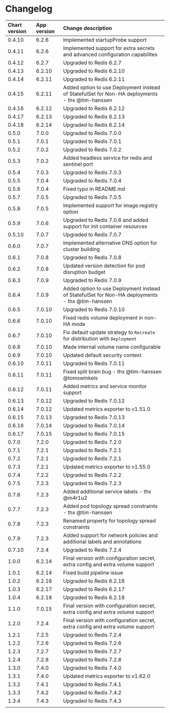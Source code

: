 # Changelog

| Chart version | App version | Change description |
| :------------ | :---------- | :----------------- |
| 0.4.10 | 6.2.6 | Implemented startupProbe support |
| 0.4.11 | 6.2.6 | Implemented support for extra secrets and advanced configuration capabilites |
| 0.4.12 | 6.2.7 | Upgraded to Redis 6.2.7 |
| 0.4.13 | 6.2.10 | Upgraded to Redis 6.2.10 |
| 0.4.14 | 6.2.11 | Upgraded to Redis 6.2.11 |
| 0.4.15 | 6.2.11 | Added option to use Deployment instead of StatefulSet for Non-HA deployments - thx @tim-hanssen |
| 0.4.16 | 6.2.12 | Upgraded to Redis 6.2.12 |
| 0.4.17 | 6.2.13 | Upgraded to Redis 6.2.13 |
| 0.4.18 | 6.2.14 | Upgraded to Redis 6.2.14 |
| 0.5.0 | 7.0.0 | Upgraded to Redis 7.0.0 |
| 0.5.1 | 7.0.1 | Upgraded to Redis 7.0.1 |
| 0.5.2 | 7.0.2 | Upgraded to Redis 7.0.2 |
| 0.5.3 | 7.0.2 | Added headless service for redis and sentinel port |
| 0.5.4 | 7.0.3 | Upgraded to Redis 7.0.3 |
| 0.5.5 | 7.0.4 | Upgraded to Redis 7.0.4 |
| 0.5.6 | 7.0.4 | Fixed typo in README.md |
| 0.5.7 | 7.0.5 | Upgraded to Redis 7.0.5 |
| 0.5.8 | 7.0.5 | Implemented support for image.registry option |
| 0.5.9 | 7.0.6 | Upgraded to Redis 7.0.6 and added support for init container resources |
| 0.5.10 | 7.0.7 | Upgraded to Redis 7.0.7 |
| 0.6.0 | 7.0.7 | Implemented alternative DNS option for cluster building |
| 0.6.1 | 7.0.8 | Upgraded to Redis 7.0.8 |
| 0.6.2 | 7.0.8 | Updated version detection for pod disruption budget |
| 0.6.3 | 7.0.9 | Upgraded to Redis 7.0.9 |
| 0.6.4 | 7.0.9 | Added option to use Deployment instead of StatefulSet for Non-HA deployments - thx @tim-hanssen |
| 0.6.5 | 7.0.10 | Upgraded to Redis 7.0.10 |
| 0.6.6 | 7.0.10 | Fixed redis volume deployment in non-HA mode |
| 0.6.7 | 7.0.10 | Fix default update strategy to `Recreate` for distribution with `Deployment` |
| 0.6.8 | 7.0.10 | Made internal volume name configurable |
| 0.6.9 | 7.0.10 | Updated default security context |
| 0.6.10 | 7.0.11 | Upgraded to Redis 7.0.11 |
| 0.6.11 | 7.0.11 | Fixed split brain bug - thx @tim-hanssen @tomswinkels |
| 0.6.12 | 7.0.11 | Added metrics and service monitor support |
| 0.6.13 | 7.0.12 | Upgraded to Redis 7.0.12 |
| 0.6.14 | 7.0.12 | Updated metrics exporter to v1.51.0 |
| 0.6.15 | 7.0.13 | Upgraded to Redis 7.0.13 |
| 0.6.16 | 7.0.14 | Upgraded to Redis 7.0.14 |
| 0.6.17 | 7.0.15 | Upgraded to Redis 7.0.15 |
| 0.7.0 | 7.2.0 | Upgraded to Redis 7.2.0 |
| 0.7.1 | 7.2.1 | Upgraded to Redis 7.2.1 |
| 0.7.2 | 7.2.1 | Upgraded to Redis 7.2.1 |
| 0.7.3 | 7.2.1 | Updated metrics exporter to v1.55.0 |
| 0.7.4 | 7.2.2 | Upgraded to Redis 7.2.2 |
| 0.7.5 | 7.2.3 | Upgraded to Redis 7.2.3 |
| 0.7.6 | 7.2.3 | Added additional service labels - thx @m4r1u2 |
| 0.7.7 | 7.2.3 | Added pod topology spread constraints - thx @tim-hanssen |
| 0.7.8 | 7.2.3 | Renamed property for topology spread constraints |
| 0.7.9 | 7.2.3 | Added support for network policies and additional labels and annotations |
| 0.7.10 | 7.2.4 | Upgraded to Redis 7.2.4 |
| 1.0.0 | 6.2.14 | Final version with configuration secret, extra config and extra volume support |
| 1.0.1 | 6.2.14 | Fixed build pipeline issue |
| 1.0.2 | 6.2.16 | Upgraded to Redis 6.2.16 |
| 1.0.3 | 6.2.17 | Upgraded to Redis 6.2.17 |
| 1.0.4 | 6.2.18 | Upgraded to Redis 6.2.18 |
| 1.1.0 | 7.0.15 | Final version with configuration secret, extra config and extra volume support |
| 1.2.0 | 7.2.4 | Final version with configuration secret, extra config and extra volume support |
| 1.2.1 | 7.2.5 | Upgraded to Redis 7.2.4 |
| 1.2.2 | 7.2.6 | Upgraded to Redis 7.2.6 |
| 1.2.3 | 7.2.7 | Upgraded to Redis 7.2.7 |
| 1.2.4 | 7.2.8 | Upgraded to Redis 7.2.8 |
| 1.3.0 | 7.4.0 | Upgraded to Redis 7.4.0 |
| 1.3.1 | 7.4.0 | Updated metrics exporter to v1.62.0 |
| 1.3.2 | 7.4.1 | Upgraded to Redis 7.4.1 |
| 1.3.3 | 7.4.2 | Upgraded to Redis 7.4.2 |
| 1.3.4 | 7.4.3 | Upgraded to Redis 7.4.3 |
| | | |
